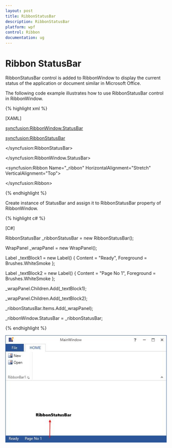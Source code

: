 ```yaml
---
layout: post
title: RibbonStatusBar
description: RibbonStatusBar
platform: wpf
control: Ribbon
documentation: ug
---
```

# Ribbon StatusBar

RibbonStatusBar control is added to RibbonWindow to display the current status of the application or document similar in Microsoft Office.

The following code example illustrates how to use RibbonStatusBar control in RibbonWindow.

{% highlight xml %}

[XAML]

<syncfusion:RibbonWindow.StatusBar>

<syncfusion:RibbonStatusBar>

<WrapPanel>

<TextBlock Text="Ready" Margin="10,0,0,0" Foreground="AntiqueWhite"/>

<TextBlock Text="Page No 1" Margin="20,0,0,0" Foreground="AntiqueWhite"/>

</WrapPanel>

</syncfusion:RibbonStatusBar>

</syncfusion:RibbonWindow.StatusBar>

<syncfusion:Ribbon Name="_ribbon" HorizontalAlignment="Stretch"  VerticalAlignment="Top">

<!--Add RibbonTab and add its Items here-->

</syncfusion:Ribbon>

{% endhighlight %}

Create instance of StatusBar and assign it to RibbonStatusBar property of RibbonWindow.

{% highlight c# %}

[C#]

RibbonStatusBar _ribbonStatusBar = new RibbonStatusBar();

WrapPanel _wrapPanel = new WrapPanel();

Label _textBlock1 = new Label() { Content = "Ready", Foreground = Brushes.WhiteSmoke };

Label _textBlock2 = new Label() { Content = "Page No 1", Foreground = Brushes.WhiteSmoke };

_wrapPanel.Children.Add(_textBlock1);

_wrapPanel.Children.Add(_textBlock2);

_ribbonStatusBar.Items.Add(_wrapPanel);

_ribbonWindow.StatusBar = _ribbonStatusBar;

{% endhighlight %}

![](RibbonStatusBar_images/RibbonStatusBar_img1.jpeg)


